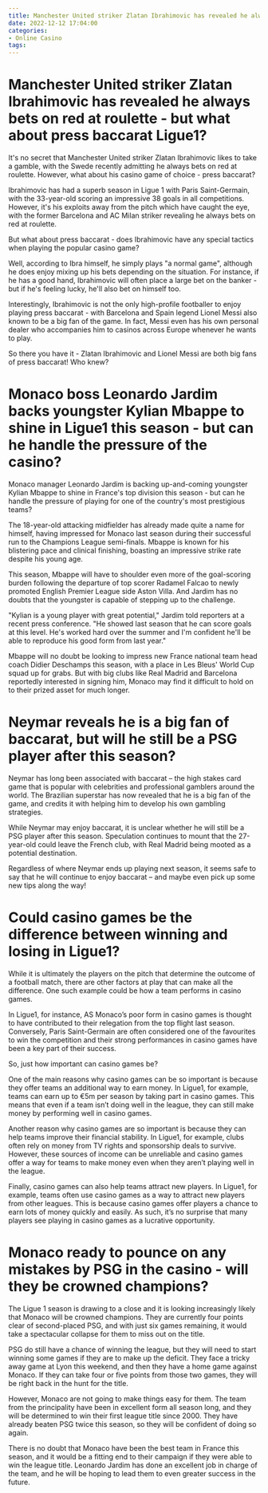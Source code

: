 ```yaml
---
title: Manchester United striker Zlatan Ibrahimovic has revealed he always bets on red at roulette   but what about press baccarat Ligue1
date: 2022-12-12 17:04:00
categories:
- Online Casino
tags:
---
```



#  Manchester United striker Zlatan Ibrahimovic has revealed he always bets on red at roulette - but what about press baccarat Ligue1?

It's no secret that Manchester United striker Zlatan Ibrahimovic likes to take a gamble, with the Swede recently admitting he always bets on red at roulette. However, what about his casino game of choice - press baccarat?

Ibrahimovic has had a superb season in Ligue 1 with Paris Saint-Germain, with the 33-year-old scoring an impressive 38 goals in all competitions. However, it's his exploits away from the pitch which have caught the eye, with the former Barcelona and AC Milan striker revealing he always bets on red at roulette.

But what about press baccarat - does Ibrahimovic have any special tactics when playing the popular casino game?

Well, according to Ibra himself, he simply plays "a normal game", although he does enjoy mixing up his bets depending on the situation. For instance, if he has a good hand, Ibrahimovic will often place a large bet on the banker - but if he's feeling lucky, he'll also bet on himself too.

Interestingly, Ibrahimovic is not the only high-profile footballer to enjoy playing press baccarat - with Barcelona and Spain legend Lionel Messi also known to be a big fan of the game. In fact, Messi even has his own personal dealer who accompanies him to casinos across Europe whenever he wants to play.

So there you have it - Zlatan Ibrahimovic and Lionel Messi are both big fans of press baccarat! Who knew?

#  Monaco boss Leonardo Jardim backs youngster Kylian Mbappe to shine in Ligue1 this season - but can he handle the pressure of the casino?

Monaco manager Leonardo Jardim is backing up-and-coming youngster Kylian Mbappe to shine in France's top division this season - but can he handle the pressure of playing for one of the country's most prestigious teams?

The 18-year-old attacking midfielder has already made quite a name for himself, having impressed for Monaco last season during their successful run to the Champions League semi-finals. Mbappe is known for his blistering pace and clinical finishing, boasting an impressive strike rate despite his young age.

This season, Mbappe will have to shoulder even more of the goal-scoring burden following the departure of top scorer Radamel Falcao to newly promoted English Premier League side Aston Villa. And Jardim has no doubts that the youngster is capable of stepping up to the challenge.

"Kylian is a young player with great potential," Jardim told reporters at a recent press conference. "He showed last season that he can score goals at this level. He's worked hard over the summer and I'm confident he'll be able to reproduce his good form from last year."

Mbappe will no doubt be looking to impress new France national team head coach Didier Deschamps this season, with a place in Les Bleus' World Cup squad up for grabs. But with big clubs like Real Madrid and Barcelona reportedly interested in signing him, Monaco may find it difficult to hold on to their prized asset for much longer.

#  Neymar reveals he is a big fan of baccarat, but will he still be a PSG player after this season?

Neymar has long been associated with baccarat – the high stakes card game that is popular with celebrities and professional gamblers around the world. The Brazilian superstar has now revealed that he is a big fan of the game, and credits it with helping him to develop his own gambling strategies.

While Neymar may enjoy baccarat, it is unclear whether he will still be a PSG player after this season. Speculation continues to mount that the 27-year-old could leave the French club, with Real Madrid being mooted as a potential destination.

Regardless of where Neymar ends up playing next season, it seems safe to say that he will continue to enjoy baccarat – and maybe even pick up some new tips along the way!

#  Could casino games be the difference between winning and losing in Ligue1? 

While it is ultimately the players on the pitch that determine the outcome of a football match, there are other factors at play that can make all the difference. One such example could be how a team performs in casino games.

In Ligue1, for instance, AS Monaco’s poor form in casino games is thought to have contributed to their relegation from the top flight last season. Conversely, Paris Saint-Germain are often considered one of the favourites to win the competition and their strong performances in casino games have been a key part of their success.

So, just how important can casino games be?

One of the main reasons why casino games can be so important is because they offer teams an additional way to earn money. In Ligue1, for example, teams can earn up to €5m per season by taking part in casino games. This means that even if a team isn’t doing well in the league, they can still make money by performing well in casino games.

Another reason why casino games are so important is because they can help teams improve their financial stability. In Ligue1, for example, clubs often rely on money from TV rights and sponsorship deals to survive. However, these sources of income can be unreliable and casino games offer a way for teams to make money even when they aren’t playing well in the league.

Finally, casino games can also help teams attract new players. In Ligue1, for example, teams often use casino games as a way to attract new players from other leagues. This is because casino games offer players a chance to earn lots of money quickly and easily. As such, it’s no surprise that many players see playing in casino games as a lucrative opportunity.

#  Monaco ready to pounce on any mistakes by PSG in the casino - will they be crowned champions?

The Ligue 1 season is drawing to a close and it is looking increasingly likely that Monaco will be crowned champions. They are currently four points clear of second-placed PSG, and with just six games remaining, it would take a spectacular collapse for them to miss out on the title.

PSG do still have a chance of winning the league, but they will need to start winning some games if they are to make up the deficit. They face a tricky away game at Lyon this weekend, and then they have a home game against Monaco. If they can take four or five points from those two games, they will be right back in the hunt for the title.

However, Monaco are not going to make things easy for them. The team from the principality have been in excellent form all season long, and they will be determined to win their first league title since 2000. They have already beaten PSG twice this season, so they will be confident of doing so again.

There is no doubt that Monaco have been the best team in France this season, and it would be a fitting end to their campaign if they were able to win the league title. Leonardo Jardim has done an excellent job in charge of the team, and he will be hoping to lead them to even greater success in the future.